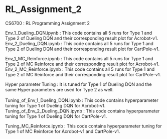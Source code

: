 # RL_Assignment_2
CS6700 : RL Programming Assignment 2 

Env_1_Dueling_DQN.ipynb : This code contains all 5 runs for Type 1 and Type 2 of Dueling DQN and their corresponding result plot for Acrobot-v1. <br />
Env_2_Dueling_DQN.ipynb : This code contains all 5 runs for Type 1 and Type 2 of Dueling DQN and their corresponding result plot for CartPole-v1. <br />

Env_1_MC_Reinforce.ipynb : This code contains all 5 runs for Type 1 and Type 2 of MC Reinforce and their corresponding result plot for Acrobot-v1. <br />
Env_2_MC_Reinforce.ipynb : This code contains all 5 runs for Type 1 and Type 2 of MC Reinforce and their corresponding result plot for CartPole-v1. <br />

Hyper parameter Tuning : It is tuned for Type 1 of Dueling DQN and the same Hyper parameters are used for Type 2 as well. <br />
<br />
Tuning_of_Env_1_Dueling_DQN.ipynb : This code contains hyperparameter tuning for Type 1 of Dueling DQN for Acrobot-v1. <br />
Tuning_of_Env_2_Dueling_DQN.ipynb : This code contains hyperparameter tuning for Type 1 of Dueling DQN for CartPole-v1. <br />

Tuning_MC_Reinforce.ipynb : This code contains hyperparameter tuning for Type 1 of MC Reinforce for Acrobot-v1 and CartPole-v1. <br />
